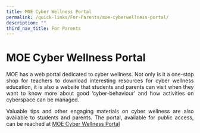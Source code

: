 ```yaml
---
title: MOE Cyber Wellness Portal
permalink: /quick-links/For-Parents/moe-cyberwellness-portal/
description: ""
third_nav_title: For Parents
---
```

# MOE Cyber Wellness Portal


<p style="text-align: justify;">MOE has a web portal dedicated to cyber wellness. Not only is it a one-stop shop for teachers to download interesting resources for cyber wellness education, it is also a website that students and parents can visit when they want to know more about good ‘cyber-behaviour’ and how activities on cyberspace can be managed.</p>

<p style="text-align: justify;">Valuable tips and other engaging materials on cyber wellness are also available to students and parents. The portal, available for public access, can be reached at 
<a href="https://www.moe.gov.sg/education-in-sg/our-programmes/cyber-wellness">MOE Cyber Wellness Portal</a></p>